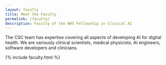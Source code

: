 ```yaml
---
layout: faculty
title: Meet the Faculty
permalink: /faculty/
description: Faculty of the NHS Fellowship in Clinical AI
---
```


The CSC team has expertise covering all aspects of developing AI for digital health. We are variously clinical
scientists, medical physicists, AI engineers, software developers and clinicians. 

{% include faculty.html %}